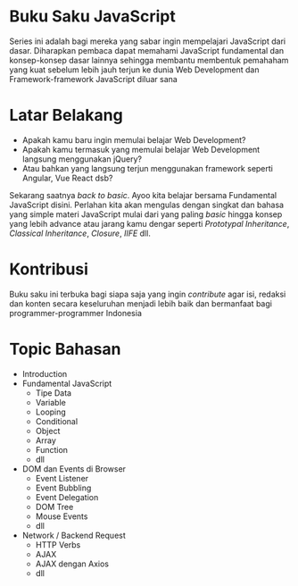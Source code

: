 # Buku Saku JavaScript

Series ini adalah bagi mereka yang sabar ingin mempelajari JavaScript dari dasar. Diharapkan pembaca dapat memahami JavaScript fundamental dan konsep-konsep dasar lainnya sehingga membantu membentuk pemahaham yang kuat sebelum lebih jauh terjun ke dunia Web Development dan Framework-framework JavaScript diluar sana

# Latar Belakang

* Apakah kamu baru ingin memulai belajar Web Development?
* Apakah kamu termasuk yang memulai belajar Web Development langsung menggunakan jQuery?
* Atau bahkan yang langsung terjun menggunakan framework seperti Angular, Vue React dsb?

Sekarang saatnya *back to basic*. Ayoo kita belajar bersama Fundamental JavaScript disini. Perlahan kita akan mengulas dengan singkat dan bahasa yang simple materi JavaScript mulai dari yang paling *basic* hingga konsep yang lebih advance atau jarang kamu dengar seperti *Prototypal Inheritance*, *Classical Inheritance*, *Closure*, *IIFE* dll.

# Kontribusi

Buku saku ini terbuka bagi siapa saja yang ingin *contribute* agar isi, redaksi dan konten secara keseluruhan menjadi lebih baik dan bermanfaat bagi programmer-programmer Indonesia 

# Topic Bahasan

* Introduction
* Fundamental JavaScript
  * Tipe Data
  * Variable
  * Looping
  * Conditional
  * Object
  * Array
  * Function
  * dll
* DOM dan Events di Browser
  * Event Listener
  * Event Bubbling
  * Event Delegation
  * DOM Tree
  * Mouse Events
  * dll
* Network / Backend Request
  * HTTP Verbs
  * AJAX
  * AJAX dengan Axios
  * dll
